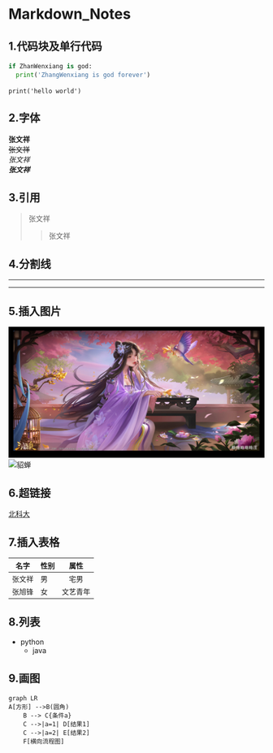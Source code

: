 # Markdown_Notes
## 1.代码块及单行代码
```python
if ZhanWenxiang is god:
  print('ZhangWenxiang is god forever')
```
`print('hello world')`
## 2.字体
**张文祥**  
~~张文祥~~  
*张文祥*  
***张文祥***  

## 3.引用
>张文祥
>>张文祥

## 4.分割线
---
***

## 5.插入图片
![名称](https://github.com/YTGSWDWH/Markdown_Notes/blob/main/Picture/%E4%B8%89%E5%9B%BD%E6%9D%80-yiqian-zhang.jpg)
![貂蝉](https://pic.netbian.com/uploads/allimg/220504/000416-1651593856c343.jpg)

## 6.超链接
[北科大](https://www.ustb.edu.cn/)

## 7.插入表格
名字|性别|属性
---|---|:---:
张文祥|男|宅男
张旭锋|女|文艺青年

## 8.列表
* python
  * java

## 9.画图
```mermaid
graph LR
A[方形] -->B(圆角)
    B --> C{条件a}
    C -->|a=1| D[结果1]
    C -->|a=2| E[结果2]
    F[横向流程图]
```
